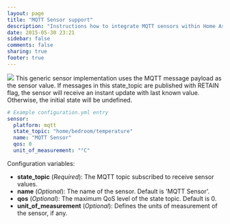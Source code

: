 ```yaml
---
layout: page
title: "MQTT Sensor support"
description: "Instructions how to integrate MQTT sensors within Home Assistant."
date: 2015-05-30 23:21
sidebar: false
comments: false
sharing: true
footer: true
---
```


<img src='/images/supported_brands/mqtt.png' class='brand pull-right' />
This generic sensor implementation uses the MQTT message payload
as the sensor value. If messages in this state_topic are published
with RETAIN flag, the sensor will receive an instant update with
last known value. Otherwise, the initial state will be undefined.

```yaml
# Example configuration.yml entry
sensor:
  platform: mqtt
  state_topic: "home/bedroom/temperature"
  name: "MQTT Sensor"
  qos: 0
  unit_of_measurement: "°C"
```

Configuration variables:

- **state_topic** (*Required*): The MQTT topic subscribed to receive sensor values.
- **name** (*Optional*): The name of the sensor. Default is 'MQTT Sensor'. 
- **qos** (*Optional*): The maximum QoS level of the state topic. Default is 0.
- **unit_of_measurement** (*Optional*): Defines the units of measurement of the sensor, if any.
